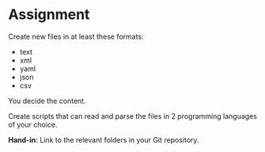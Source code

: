 # Assignment

Create new files in at least these formats:
* text
* xml
* yaml
* json
* csv

You decide the content.

Create scripts that can read and parse the files in 2 programming languages of your choice.

**Hand-in:** Link to the relevant folders in your Git repository. 
